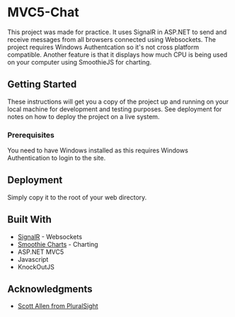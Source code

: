 # MVC5-Chat

This project was made for practice. It uses SignalR in ASP.NET to send and receive messages from all browsers connected using Websockets.
The project requires Windows Authentcation so it's not cross platform compatible. 
Another feature is that it displays how much CPU is being used on your computer using SmoothieJS for charting.

## Getting Started

These instructions will get you a copy of the project up and running on your local machine for development and testing purposes. See deployment for notes on how to deploy the project on a live system.

### Prerequisites

You need to have Windows installed as this requires Windows Authentication to login to the site.

## Deployment

Simply copy it to the root of your web directory.

## Built With

* [SignalR](https://www.asp.net/signalr) - Websockets
* [Smoothie Charts](http://smoothiecharts.org/) - Charting
* ASP.NET MVC5
* Javascript
* KnockOutJS

## Acknowledgments

* [Scott Allen from PluralSight](https://app.pluralsight.com/profile/author/scott-allen)
